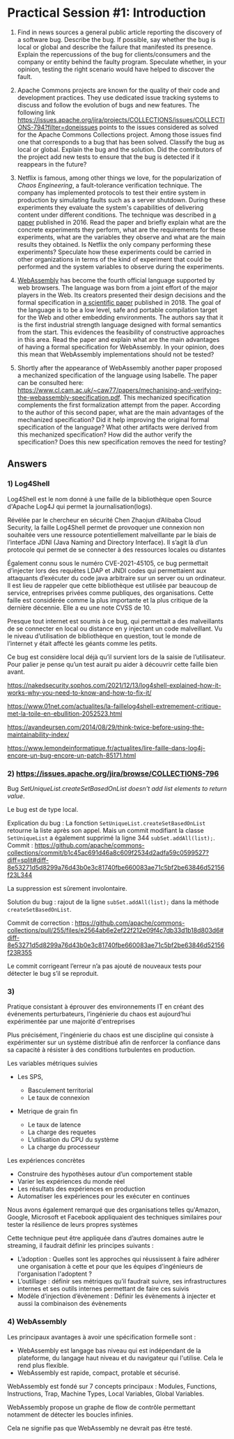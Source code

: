 # Practical Session #1: Introduction

1. Find in news sources a general public article reporting the discovery of a software bug. Describe the bug. If possible, say whether the bug is local or global and describe the failure that manifested its presence. Explain the repercussions of the bug for clients/consumers and the company or entity behind the faulty program. Speculate whether, in your opinion, testing the right scenario would have helped to discover the fault.

2. Apache Commons projects are known for the quality of their code and development practices. They use dedicated issue tracking systems to discuss and follow the evolution of bugs and new features. The following link https://issues.apache.org/jira/projects/COLLECTIONS/issues/COLLECTIONS-794?filter=doneissues points to the issues considered as solved for the Apache Commons Collections project. Among those issues find one that corresponds to a bug that has been solved. Classify the bug as local or global. Explain the bug and the solution. Did the contributors of the project add new tests to ensure that the bug is detected if it reappears in the future?

3. Netflix is famous, among other things we love, for the popularization of *Chaos Engineering*, a fault-tolerance verification technique. The company has implemented protocols to test their entire system in production by simulating faults such as a server shutdown. During these experiments they evaluate the system's capabilities of delivering content under different conditions. The technique was described in [a paper](https://arxiv.org/ftp/arxiv/papers/1702/1702.05843.pdf) published in 2016. Read the paper and briefly explain what are the concrete experiments they perform, what are the requirements for these experiments, what are the variables they observe and what are the main results they obtained. Is Netflix the only company performing these experiments? Speculate how these experiments could be carried in other organizations in terms of the kind of experiment that could be performed and the system variables to observe during the experiments.

4. [WebAssembly](https://webassembly.org/) has become the fourth official language supported by web browsers. The language was born from a joint effort of the major players in the Web. Its creators presented their design decisions and the formal specification in [a scientific paper](https://people.mpi-sws.org/~rossberg/papers/Haas,%20Rossberg,%20Schuff,%20Titzer,%20Gohman,%20Wagner,%20Zakai,%20Bastien,%20Holman%20-%20Bringing%20the%20Web%20up%20to%20Speed%20with%20WebAssembly.pdf) published in 2018. The goal of the language is to be a low level, safe and portable compilation target for the Web and other embedding environments. The authors say that it is the first industrial strength language designed with formal semantics from the start. This evidences the feasibility of constructive approaches in this area. Read the paper and explain what are the main advantages of having a formal specification for WebAssembly. In your opinion, does this mean that WebAssembly implementations should not be tested? 

5.  Shortly after the appearance of WebAssembly another paper proposed a mechanized specification of the language using Isabelle. The paper can be consulted here: https://www.cl.cam.ac.uk/~caw77/papers/mechanising-and-verifying-the-webassembly-specification.pdf. This mechanized specification complements the first formalization attempt from the paper. According to the author of this second paper, what are the main advantages of the mechanized specification? Did it help improving the original formal specification of the language? What other artifacts were derived from this mechanized specification? How did the author verify the specification? Does this new specification removes the need for testing?

## Answers


### 1) Log4Shell 

Log4Shell est le nom donné à une faille de la bibliothèque open Source d'Apache Log4J qui permet la journalisation(logs).  

Révélée par le chercheur en sécurité Chen Zhaojun d’Alibaba Cloud Security, la faille Log4Shell permet de provoquer une connexion non souhaitée vers une ressource potentiellement malveillante par le biais de l’interface JDNI (Java Naming and Directory Interface). Il s’agit là d’un protocole qui permet de se connecter à des ressources locales ou distantes  

Également connu sous le numéro CVE-2021-45105, ce bug permettait d’injecter lors des requêtes LDAP et JNDI codes qui permettaient aux attaquants d’exécuter du code java arbitraire sur un server ou un ordinateur. Il est lieu de rappeler que cette bibliothèque est utilisée par beaucoup de service, entreprises privées comme publiques, des organisations. Cette faille est considérée comme la plus importante et la plus critique de la dernière décennie. Elle a eu une note CVSS de 10. 

Presque tout internet est soumis à ce bug, qui permettait a des malveillants de se connecter en local ou distance en y injectant un code malveillant. Vu le niveau d’utilisation de bibliothèque en question, tout le monde de l’internet y était affecté les géants comme les petits. 

Ce bug est considère local déjà qu’il survient lors de la saisie de l’utilisateur. Pour palier je pense qu’un test aurait pu aider à découvrir cette faille bien avant. 

https://nakedsecurity.sophos.com/2021/12/13/log4shell-explained-how-it-works-why-you-need-to-know-and-how-to-fix-it/ 

https://www.01net.com/actualites/la-faillelog4shell-extremement-critique-met-la-toile-en-ebullition-2052523.html 

https://avandeursen.com/2014/08/29/think-twice-before-using-the-maintainability-index/ 

https://www.lemondeinformatique.fr/actualites/lire-faille-dans-log4j-encore-un-bug-encore-un-patch-85171.html 


### 2) https://issues.apache.org/jira/browse/COLLECTIONS-796  

Bug *SetUniqueList.createSetBasedOnList doesn't add list elements to return value*. 

Le bug est de type local.  

Explication du bug : La fonction `SetUniqueList.createSetBasedOnList` retourne la liste après son appel. Mais un commit modifiant la classe `SetUniqueList` a également supprimé la ligne 344 `subSet.addAll(list);`. Commit : https://github.com/apache/commons-collections/commit/b1c45ac691d46a8c609f2534d2adfa59c0599527?diff=split#diff-8e53271d5d8299a76d43b0e3c81740fbe660083ae71c5bf2be63846d52156f23L344  

La suppression est sûrement involontaire. 

Solution du bug : rajout de la ligne `subSet.addAll(list);` dans la méthode `createSetBasedOnList`.

Commit de correction : https://github.com/apache/commons-collections/pull/255/files/e2564ab6e2ef22f212e09f4c7db33d1b18d803d6#diff-8e53271d5d8299a76d43b0e3c81740fbe660083ae71c5bf2be63846d52156f23R355  

Le commit corrigeant l’erreur n’a pas ajouté de nouveaux tests pour détecter le bug s’il se reproduit. 

### 3) 

Pratique consistant à éprouver des environnements IT en créant des événements perturbateurs, l’ingénierie du chaos est aujourd’hui expérimentée par une majorité d'entreprises 

Plus précisément, 
l'ingénierie du chaos est une discipline qui consiste à expérimenter sur un système distribué 
afin de renforcer la confiance dans sa capacité à résister à des conditions turbulentes en production. 

 Les variables métriques suivies 

 - Les  SPS, 

   - Basculement territorial 
   - Le taux de connexion  
- Metrique de grain fin 
   - Le taux de latence 
   - La charge des requetes  
   - L’utilisation du CPU du système 
   - La charge du processeur 

Les expériences concrètes 
- Construire des hypothèses autour d’un comportement stable 
- Varier les expériences du monde réel 
- Les résultats des expériences en production 
- Automatiser les expériences pour les exécuter en continues 

Nous avons également remarqué que des organisations telles qu'Amazon, Google, Microsoft et Facebook appliquaient des techniques similaires pour tester la résilience de leurs propres systèmes 

Cette technique peut être appliquée dans d’autres domaines autre le streaming, il faudrait définir les principes suivants :  

- L’adoption : Quelles sont les approches qui réussissent à faire adhérer une organisation à cette et pour que les équipes d'ingénieurs de l'organisation l'adoptent ? 
- L’outillage : définir ses métriques qu’il faudrait suivre, ses infrastructures internes et ses outils internes permettant de faire ces suivis 
- Modèle d’injection d’évènement :  Définir les évènements à injecter et aussi la combinaison des évènements  

 

### 4) WebAssembly  

Les principaux avantages à avoir une spécification formelle sont :  
- WebAssembly est langage bas niveau qui est indépendant de la plateforme, du langage haut niveau et du navigateur qui l'utilise. Cela le rend plus flexible. 
- WebAssembly est rapide, compact, protable et sécurisé.

WebAssembly est fondé sur 7 concepts principaux : Modules, Functions, Instructions, Trap, Machine Types, Local Variables, Global Variables.

WebAssembly propose un graphe de flow de contrôle permettant notamment de détecter les boucles infinies. 

Cela ne signifie pas que WebAssembly ne devrait pas être testé. 
